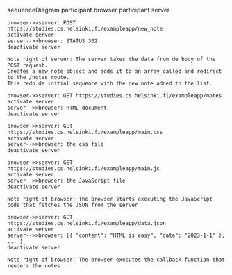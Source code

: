 sequenceDiagram
    participant browser
    participant server

    browser->>server: POST https://studies.cs.helsinki.fi/exampleapp/new_note
    activate server
    server-->>browser: STATUS 302
    deactivate server

    Note right of server: The server takes the data from de body of the POST request. 
    Creates a new note object and adds it to an array called and redirect to the /notes route.
    This redo de initial sequence with the new note added to the list.

    browser->>server: GET https://studies.cs.helsinki.fi/exampleapp/notes
    activate server
    server-->>browser: HTML document
    deactivate server

    browser->>server: GET https://studies.cs.helsinki.fi/exampleapp/main.css
    activate server
    server-->>browser: the css file
    deactivate server

    browser->>server: GET https://studies.cs.helsinki.fi/exampleapp/main.js
    activate server
    server-->>browser: the JavaScript file
    deactivate server

    Note right of browser: The browser starts executing the JavaScript code that fetches the JSON from the server

    browser->>server: GET https://studies.cs.helsinki.fi/exampleapp/data.json
    activate server
    server-->>browser: [{ "content": "HTML is easy", "date": "2023-1-1" }, ... ]
    deactivate server

    Note right of browser: The browser executes the callback function that renders the notes
